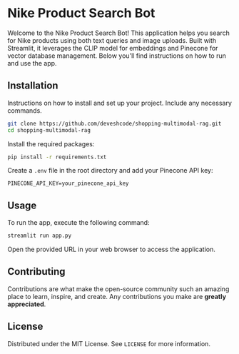 # Nike Product Search Bot

Welcome to the Nike Product Search Bot! This application helps you search for Nike products using both text queries and image uploads. Built with Streamlit, it leverages the CLIP model for embeddings and Pinecone for vector database management. Below you'll find instructions on how to run and use the app.

## Installation

Instructions on how to install and set up your project. Include any necessary commands.

```bash
git clone https://github.com/deveshcode/shopping-multimodal-rag.git
cd shopping-multimodal-rag
```

Install the required packages:

```bash
pip install -r requirements.txt
```

Create a `.env` file in the root directory and add your Pinecone API key:

```env
PINECONE_API_KEY=your_pinecone_api_key
```

## Usage

To run the app, execute the following command:

```bash
streamlit run app.py
```
Open the provided URL in your web browser to access the application.

## Contributing

Contributions are what make the open-source community such an amazing place to learn, inspire, and create. Any contributions you make are **greatly appreciated**.

## License

Distributed under the MIT License. See `LICENSE` for more information.
